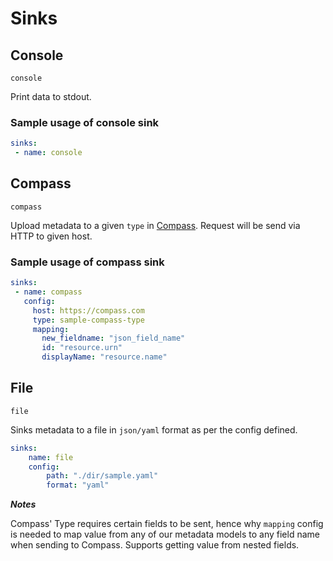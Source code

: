 # Sinks

## Console

`console`

Print data to stdout.

### Sample usage of console sink

```yaml
sinks:
 - name: console
```

## Compass

`compass`

Upload metadata to a given `type` in [Compass](https://github.com/odpf/meteor/tree/cb12c3ecf8904cf3f4ce365ca8981ccd132f35d0/docs/reference/github.com/odpf/compass/README.md). Request will be send via HTTP to given host.

### Sample usage of compass sink

```yaml
sinks:
 - name: compass
   config:
     host: https://compass.com
     type: sample-compass-type
     mapping:
       new_fieldname: "json_field_name"
       id: "resource.urn"
       displayName: "resource.name"
```

## File

`file`

Sinks metadata to a file in `json/yaml` format as per the config defined.

```yaml
sinks:
    name: file
    config:
        path: "./dir/sample.yaml"
        format: "yaml"
```

_**Notes**_

Compass' Type requires certain fields to be sent, hence why `mapping` config is needed to map value from any of our metadata models to any field name when sending to Compass. Supports getting value from nested fields.
